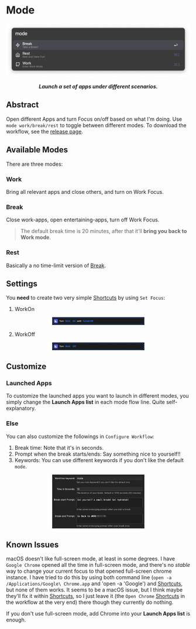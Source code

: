 # Mode

<p align="center">
	<img src="./demo/preview.png">
</p>

<p align="center"><b><i>
	Launch a set of apps under different scenarios.
</i></b></p>

## Abstract

Open different Apps and turn Focus on/off based on what I'm doing. Use `mode work/break/rest` to toggle between different modes. To download the workflow, see the [release page](https://github.com/sleepymalc/mode/releases).

## Available Modes

There are three modes:

### Work

Bring all relevant apps and close others, and turn on Work Focus.

### Break

Close work-apps, open entertaining-apps, turn off Work Focus.
> The default break time is 20 minutes, after that it'll **bring you back to Work mode**.

### Rest

Basically a no time-limit version of [Break](#break).

## Settings

You **need** to create two very simple [Shortcuts](https://support.apple.com/guide/shortcuts-mac/intro-to-shortcuts-apdf22b0444c/mac) by using `Set Focus`:

1. WorkOn

<p align="center">
	<img width="50%" src="./demo/WorkOn.png">
</p>

2. WorkOff

<p align="center">
	<img width="50%" src="./demo/WorkOff.png">
</p>

## Customize

### Launched Apps

To customize the launched apps you want to launch in different modes, you simply change the **Launch Apps list** in each mode flow line. Quite self-explanatory.

### Else

You can also customize the followings in `Configure Workflow`:

1. Break time: Note that it's in seconds.
2. Prompt when the break starts/ends: Say something nice to yourself!!
3. Keywords: You can use different keywords if you don't like the default `mode`.

<p align="center">
	<img width="50%" src="./demo/customize.png">
</p>

## Known Issues

macOS doesn't like full-screen mode, at least in some degrees. I have `Google Chrome` opened all the time in full-screen mode, and there's no *stable* way to change your current focus to that opened full-screen chrome instance. I have tried to do this by using both command line (`open -a /Applications/Google\ Chrome.app` and 'open -a 'Google') and [Shortcuts](https://support.apple.com/guide/shortcuts-mac/intro-to-shortcuts-apdf22b0444c/mac), but none of them works. It seems to be a macOS issue, but I think maybe they'll fix it within [Shortcuts](https://support.apple.com/guide/shortcuts-mac/intro-to-shortcuts-apdf22b0444c/mac), so I just leave it (the `Open Chrome` [Shortcuts](https://support.apple.com/guide/shortcuts-mac/intro-to-shortcuts-apdf22b0444c/mac) in the workflow at the very end) there though they currently do nothing.

If you don't use full-screen mode, add Chrome into your **Launch Apps list** is enough.
